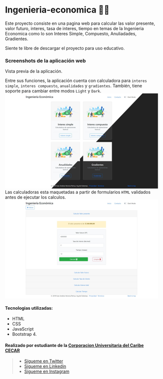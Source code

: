 # Ingenieria-economica 👨‍💻

Este proyecto consiste en una pagina web para calcular las valor presente, valor futuro, interes, tasa de interes, tiempo en temas de la Ingenieria Economica como lo son Interes Simple, Compuesto, Anuliadades, Gradientes.

Siente te libre de descargar el proyecto para uso educativo. 

### Screenshots de la aplicación web

Vista previa de la aplicación.

Entre sus funciones, la aplicación cuenta con calculadora para `interes simple`, `interes compuesto`, `anualidades` y `gradientes`. También, tiene soporte para cambiar entre modos `Light` y `Dark`.
![Screenshot de menu princial](docs/black-white.png)
Las calculadoras esta maquetadas a partir de formularios `HTML` validados antes de ejecutar los calculos.
![Screenshot de calculadora](docs/calcular.jpeg)

#### Tecnologias utilizadas:
- HTML
- CSS
- JavaScript
- Bootstrap 4.

#### Realizado por estudiante de la **[Corporacion Universitaria del Caribe CECAR](https://cecar.edu.co/)**
> - [Sígueme en Twitter](https://twitter.com/G2Pertu)
> - [Sígueme en Linkedin](https://www.linkedin.com/in/ivan-andres-herrera-pertuz-a81383222)
> - [Sígueme en Instagram](https://www.instagram.com/ivanherrera.27)
